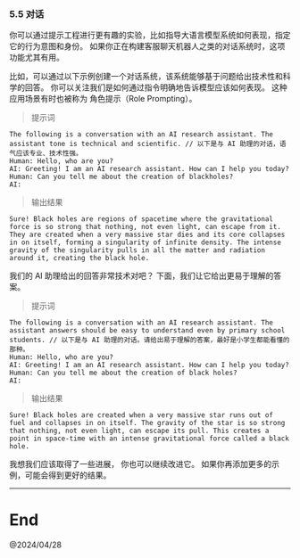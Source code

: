 
### 5.5 对话

你可以通过提示工程进行更有趣的实验，比如指导大语言模型系统如何表现，指定它的行为意图和身份。 如果你正在构建客服聊天机器人之类的对话系统时，这项功能尤其有用。

比如，可以通过以下示例创建一个对话系统，该系统能够基于问题给出技术性和科学的回答。 你可以关注我们是如何通过指令明确地告诉模型应该如何表现。 这种应用场景有时也被称为 角色提示（Role Prompting）。

> 提示词

```text
The following is a conversation with an AI research assistant. The assistant tone is technical and scientific. // 以下是与 AI 助理的对话，语气应该专业、技术性强。
Human: Hello, who are you?
AI: Greeting! I am an AI research assistant. How can I help you today?
Human: Can you tell me about the creation of blackholes?
AI:
```

> 输出结果

```text
Sure! Black holes are regions of spacetime where the gravitational force is so strong that nothing, not even light, can escape from it. They are created when a very massive star dies and its core collapses in on itself, forming a singularity of infinite density. The intense gravity of the singularity pulls in all the matter and radiation around it, creating the black hole.
```

我们的 AI 助理给出的回答非常技术对吧？ 下面，我们让它给出更易于理解的答案。

> 提示词

```text
The following is a conversation with an AI research assistant. The assistant answers should be easy to understand even by primary school students. // 以下是与 AI 助理的对话。请给出易于理解的答案，最好是小学生都能看懂的那种。
Human: Hello, who are you?
AI: Greeting! I am an AI research assistant. How can I help you today?
Human: Can you tell me about the creation of black holes?
AI:
``` 

> 输出结果

```text
Sure! Black holes are created when a very massive star runs out of fuel and collapses in on itself. The gravity of the star is so strong that nothing, not even light, can escape its pull. This creates a point in space-time with an intense gravitational force called a black hole.
```

我想我们应该取得了一些进展， 你也可以继续改进它。 如果你再添加更多的示例，可能会得到更好的结果。

----
# End

@2024/04/28

